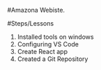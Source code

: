 #Amazona Webiste.


#Steps/Lessons
1. Installed tools on windows
2. Configuring VS Code
3. Create React app
4. Created a Git Repository